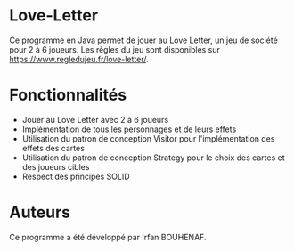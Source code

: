 # Love-Letter

Ce programme en Java permet de jouer au Love Letter, un jeu de société pour 2 à 6 joueurs. Les règles du jeu sont disponibles sur https://www.regledujeu.fr/love-letter/.

# Fonctionnalités

- Jouer au Love Letter avec 2 à 6 joueurs
- Implémentation de tous les personnages et de leurs effets
- Utilisation du patron de conception Visitor pour l'implémentation des effets des cartes
- Utilisation du patron de conception Strategy pour le choix des cartes et des joueurs cibles
- Respect des principes SOLID

# Auteurs

Ce programme a été développé par Irfan BOUHENAF.

